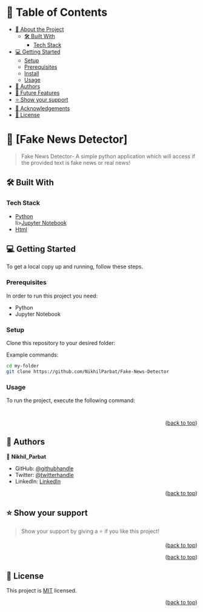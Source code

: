 # 📗 Table of Contents

- [📖 About the Project](#about-project)
  - [🛠 Built With](#built-with)
    - [Tech Stack](#tech-stack)
  <!-- - [Key Features](#key-features) -->
- [💻 Getting Started](#getting-started)
  - [Setup](#setup)
  - [Prerequisites](#prerequisites)
  - [Install](#install)
  - [Usage](#usage)
- [👥 Authors](#authors)
- [🔭 Future Features](#future-features)
- [⭐️ Show your support](#support)
- [🙏 Acknowledgements](#acknowledgements)
- [📝 License](#license)

<!-- PROJECT DESCRIPTION -->

# 📖 [Fake News Detector] <a name="about-project"></a>

> Fake News Detector- A simple python application which will access if the provided text is fake news or real news!

## 🛠 Built With <a name="built-with"></a>

### Tech Stack <a name="tech-stack"></a>

  <ul>
    <li><a href="#">Python</a></li>
    li><a href="#">Jupyter Notebook</a></li>
    <li><a href="#">Html</a></li>
  </ul>

<!-- GETTING STARTED -->

## 💻 Getting Started <a name="getting-started"></a>

To get a local copy up and running, follow these steps.

### Prerequisites

In order to run this project you need:

<ul>
    <li>Python</li>
    <li>Jupyter Notebook</li>
</ul>

### Setup

Clone this repository to your desired folder:

Example commands:

```bash
cd my-folder
git clone https://github.com/NikhilParbat/Fake-News-Detector
```

### Usage

To run the project, execute the following command:

```bash

```

```bash

```

<p align="right">(<a href="#readme-top">back to top</a>)</p>

<!-- AUTHORS -->

## 👥 Authors <a name="authors"></a>

👤 **Nikhil_Parbat**
- GitHub: [@githubhandle](https://github.com/NikhilParbat)
- Twitter: [@twitterhandle](https://twitter.com/NParbat57571)
- LinkedIn: [LinkedIn](www.linkedin.com/in/nikhil-parbat)


<p align="right">(<a href="#readme-top">back to top</a>)</p>

<!-- SUPPORT -->

## ⭐️ Show your support <a name="support"></a>

> Show your support by giving a ⭐️ if you like this project!

<p align="right">(<a href="#readme-top">back to top</a>)</p>


<p align="right">(<a href="#readme-top">back to top</a>)</p>

<!-- LICENSE -->

## 📝 License <a name="license"></a>

This project is [MIT](./LICENSE) licensed.

<p align="right">(<a href="#readme-top">back to top</a>)</p>

